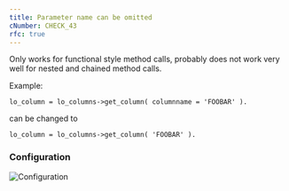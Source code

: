 ```yaml
---
title: Parameter name can be omitted
cNumber: CHECK_43
rfc: true
---
```


Only works for functional style method calls, probably does not work very well for nested and chained method calls.

Example:

```abap
lo_column = lo_columns->get_column( columnname = 'FOOBAR' ).
```

can be changed to

```abap
lo_column = lo_columns->get_column( 'FOOBAR' ).
```

### Configuration
![Configuration](/img/default_conf.png)
